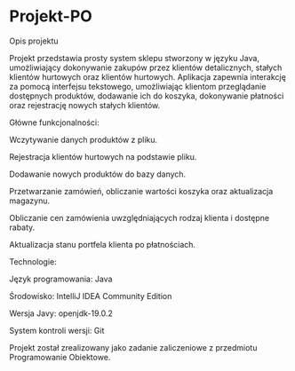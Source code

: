 # Projekt-PO

Opis projektu

Projekt przedstawia prosty system sklepu stworzony w języku Java, umożliwiający dokonywanie zakupów przez klientów detalicznych, stałych klientów hurtowych oraz klientów hurtowych. Aplikacja zapewnia interakcję za pomocą interfejsu tekstowego, umożliwiając klientom przeglądanie dostępnych produktów, dodawanie ich do koszyka, dokonywanie płatności oraz rejestrację nowych stałych klientów.

Główne funkcjonalności:

Wczytywanie danych produktów z pliku.

Rejestracja klientów hurtowych na podstawie pliku.

Dodawanie nowych produktów do bazy danych.

Przetwarzanie zamówień, obliczanie wartości koszyka oraz aktualizacja magazynu.

Obliczanie cen zamówienia uwzględniających rodzaj klienta i dostępne rabaty.

Aktualizacja stanu portfela klienta po płatnościach.

Technologie:

Język programowania: Java

Środowisko: IntelliJ IDEA Community Edition

Wersja Javy: openjdk-19.0.2

System kontroli wersji: Git

Projekt został zrealizowany jako zadanie zaliczeniowe z przedmiotu Programowanie Obiektowe.
